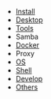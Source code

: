 - [Install](./Install)
- [Desktop](Linux_Desktop)
- [Tools](./Tools)
- Samba
- [Docker](./Docker)
- Proxy
- [OS](./OS)
- [Shell](./Shell)
- [Develop](./Develop)
- [Others](./Others)
